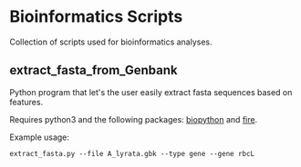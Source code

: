 # Bioinformatics Scripts

Collection of scripts used for bioinformatics analyses.

## extract_fasta_from_Genbank

Python program that let's the user easily extract fasta sequences based on features.

Requires python3 and the following packages: [biopython]("https://www.biopython.org") and [fire]("https://github.com/google/python-fire").

Example usage:

`extract_fasta.py --file A_lyrata.gbk --type gene --gene rbcL`
